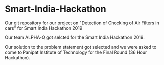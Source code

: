 # Smart-India-Hackathon
Our git repository for our project on "Detection of Chocking of Air Filters in cars" for Smart India Hackathon 2019

Our team ALPHA-Q got selcted for the Smart India Hackathon 2019. 

Our solution to the problem statement got selected and we were asked to come to Panipat Institute of Technology for the Final Round (36 Hour Hackathon).
